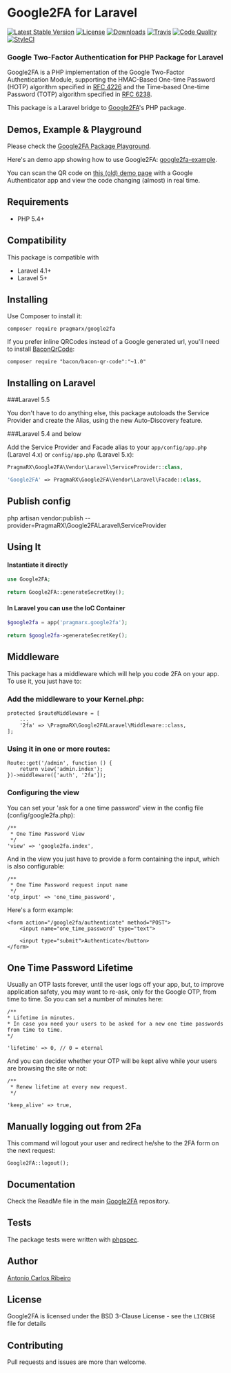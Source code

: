 # Google2FA for Laravel

[![Latest Stable Version](https://img.shields.io/packagist/v/pragmarx/google2fa-laravel.svg?style=flat-square)](https://packagist.org/packages/pragmarx/google2fa) [![License](https://img.shields.io/badge/license-BSD_3_Clause-brightgreen.svg?style=flat-square)](LICENSE) [![Downloads](https://img.shields.io/packagist/dt/pragmarx/google2fa-laravel.svg?style=flat-square)](https://packagist.org/packages/pragmarx/google2fa) [![Travis](https://img.shields.io/travis/antonioribeiro/google2fa-laravel.svg?style=flat-square)](https://travis-ci.org/antonioribeiro/google2fa) [![Code Quality](https://img.shields.io/scrutinizer/g/antonioribeiro/google2fa-laravel.svg?style=flat-square)](https://scrutinizer-ci.com/g/antonioribeiro/google2fa/?branch=master) [![StyleCI](https://styleci.io/repos/24296182/shield)](https://styleci.io/repos/24296182)

### Google Two-Factor Authentication for PHP Package for Laravel

Google2FA is a PHP implementation of the Google Two-Factor Authentication Module, supporting the HMAC-Based One-time Password (HOTP) algorithm specified in [RFC 4226](https://tools.ietf.org/html/rfc4226) and the Time-based One-time Password (TOTP) algorithm specified in [RFC 6238](https://tools.ietf.org/html/rfc6238).

This package is a Laravel bridge to [Google2FA](https://github.com/antonioribeiro/google2fa)'s PHP package.

## Demos, Example & Playground

Please check the [Google2FA Package Playground](https://pragmarx.com/google2fa). 

Here's an demo app showing how to use Google2FA: [google2fa-example](https://github.com/antonioribeiro/google2fa-example).

You can scan the QR code on [this (old) demo page](https://antoniocarlosribeiro.com/technology/google2fa) with a Google Authenticator app and view the code changing (almost) in real time.

## Requirements

- PHP 5.4+

## Compatibility

This package is compatible with

- Laravel 4.1+
- Laravel 5+

## Installing

Use Composer to install it:

    composer require pragmarx/google2fa

If you prefer inline QRCodes instead of a Google generated url, you'll need to install [BaconQrCode](https://github.com/Bacon/BaconQrCode):
  
    composer require "bacon/bacon-qr-code":"~1.0"

## Installing on Laravel

###Laravel 5.5

You don't have to do anything else, this package autoloads the Service Provider and create the Alias, using the new Auto-Discovery feature.

###Laravel 5.4 and below

Add the Service Provider and Facade alias to your `app/config/app.php` (Laravel 4.x) or `config/app.php` (Laravel 5.x):

```php
PragmaRX\Google2FA\Vendor\Laravel\ServiceProvider::class,

'Google2FA' => PragmaRX\Google2FA\Vendor\Laravel\Facade::class,
```

## Publish config

php artisan vendor:publish --provider=PragmaRX\\Google2FALaravel\\ServiceProvider

## Using It

#### Instantiate it directly

```php
use Google2FA;
    
return Google2FA::generateSecretKey();
```

#### In Laravel you can use the IoC Container

```php
$google2fa = app('pragmarx.google2fa');
    
return $google2fa->generateSecretKey();
```

## Middleware

This package has a middleware which will help you code 2FA on your app. To use it, you just have to:

### Add the middleware to your Kernel.php:

    protected $routeMiddleware = [
        ...
        '2fa' => \PragmaRX\Google2FALaravel\Middleware::class,
    ];

### Using it in one or more routes:

    Route::get('/admin', function () {
        return view('admin.index');
    })->middleware(['auth', '2fa']);

### Configuring the view

You can set your 'ask for a one time password' view in the config file (config/google2fa.php):

    /**
     * One Time Password View
     */
    'view' => 'google2fa.index',

And in the view you just have to provide a form containing the input, which is also configurable: 

    /**
     * One Time Password request input name
     */
    'otp_input' => 'one_time_password',

Here's a form example:

    <form action="/google2fa/authenticate" method="POST">
        <input name="one_time_password" type="text">
        
        <input type="submit">Authenticate</button>
    </form>

## One Time Password Lifetime

Usually an OTP lasts forever, until the user logs off your app, but, to improve application safety, you may want to re-ask, only for the Google OTP, from time to time. So you can set a number of minutes here:
  
    /**
    * Lifetime in minutes.
    * In case you need your users to be asked for a new one time passwords from time to time.
    */
    
    'lifetime' => 0, // 0 = eternal
 
And you can decider whether your OTP will be kept alive while your users are browsing the site or not: 

    /**
     * Renew lifetime at every new request.
     */

    'keep_alive' => true,

## Manually logging out from 2Fa

This command wil logout your user and redirect he/she to the 2FA form on the next request:

    Google2FA::logout();

## Documentation

Check the ReadMe file in the main [Google2FA](https://github.com/antonioribeiro/google2fa) repository.
 
## Tests

The package tests were written with [phpspec](http://www.phpspec.net/en/latest/).

## Author

[Antonio Carlos Ribeiro](http://twitter.com/iantonioribeiro)

## License

Google2FA is licensed under the BSD 3-Clause License - see the `LICENSE` file for details

## Contributing

Pull requests and issues are more than welcome.
